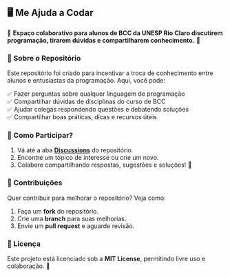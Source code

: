 ## 🖥️ Me Ajuda a Codar

📌 **Espaço colaborativo para alunos de BCC da UNESP Rio Claro discutirem programação, tirarem dúvidas e compartilharem conhecimento.** 🚀

### 📌 Sobre o Repositório
Este repositório foi criado para incentivar a troca de conhecimento entre alunos e entusiastas da programação. Aqui, você pode:

✅ Fazer perguntas sobre qualquer linguagem de programação  
✅ Compartilhar dúvidas de disciplinas do curso de BCC  
✅ Ajudar colegas respondendo questões e debatendo soluções  
✅ Compartilhar boas práticas, dicas e recursos úteis  

### 📌 Como Participar?
1. Vá até a aba **[Discussions](../../discussions)** do repositório.
2. Encontre um tópico de interesse ou crie um novo.
3. Colabore compartilhando respostas, sugestões e soluções! 🎯

### 📌 Contribuições
Quer contribuir para melhorar o repositório? Veja como:

1. Faça um **fork** do repositório.
2. Crie uma **branch** para suas melhorias.
3. Envie um **pull request** e aguarde revisão.

### 📌 Licença
Este projeto está licenciado sob a **MIT License**, permitindo livre uso e colaboração. 📜
